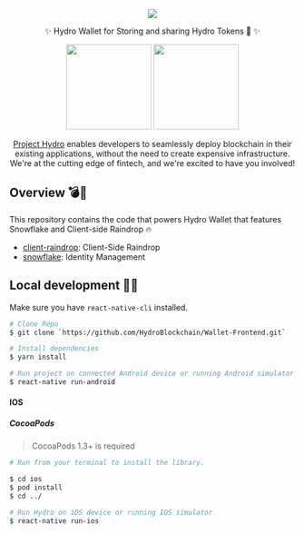 <div align="center">
<p>
<img src="https://www.hydrogenplatform.com/images/logo_hydro.png">
</p>
  <p>
    ✨ Hydro Wallet for Storing and sharing Hydro Tokens 🍕 ✨
  </p>
<p>
<img src="https://raw.githubusercontent.com/Khay-EMMA/eltwallet/master/assets/play_store.svg" width="150" >
<img src=https://raw.githubusercontent.com/Khay-EMMA/eltwallet/master/assets/app_store.svg" width="150" >
  </p>

[Project Hydro](http://www.projecthydro.com) enables developers to seamlessly deploy blockchain in their existing applications, without the need to create expensive infrastructure. We're at the cutting edge of fintech, and we're excited to have you involved!

</div>

## Overview 💣💖

This repository contains the code that powers Hydro Wallet that features Snowflake and Client-side Raindrop 🔥

- [client-raindrop](./client-raindrop): Client-Side Raindrop
- [snowflake](./snowflake): Identity Management

## Local development 🍐🍐

Make sure you have `react-native-cli` installed.

```bash
# Clone Repo
$ git clone `https://github.com/HydroBlockchain/Wallet-Frontend.git`

# Install dependencies
$ yarn install

# Run project on connected Android device or running Android simulator
$ react-native run-android
```

#### IOS

##### CocoaPods

> CocoaPods 1.3+ is required

```bash
# Run from your terminal to install the library.

$ cd ios
$ pod install
$ cd ../

# Run Hydro on iOS device or running IOS simulator
$ react-native run-ios
```
